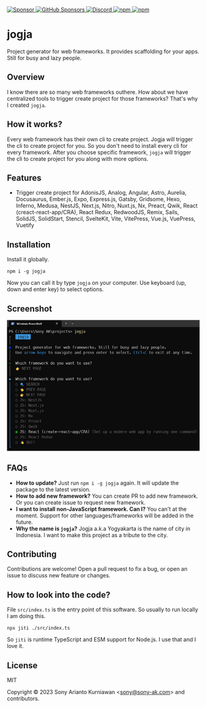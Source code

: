 <a href="https://paypal.me/sonyarianto" target="_blank">
 <img alt="Sponsor" src="https://img.shields.io/badge/donate-Paypal-fd8200.svg" />
</a>
<a href="https://github.com/sponsors/sonyarianto" target="_blank">
  <img alt="GitHub Sponsors" src="https://img.shields.io/github/sponsors/sonyarianto">
</a>
<a href="https://discord.com/channels/1083266930896535562/1091698747907518554" target="_blank">
  <img alt="Discord" src="https://img.shields.io/discord/1083266930896535562">
</a>
<a href="https://www.npmjs.com/package/jogja" target="_blank">
 <img alt="npm" src="https://img.shields.io/npm/dt/jogja">
</a>
<a href="https://www.npmjs.com/package/jogja" target="_blank">
 <img alt="npm" src="https://img.shields.io/npm/v/jogja">
</a>

# jogja

Project generator for web frameworks. It provides scaffolding for your apps. Still for busy and lazy people.

## Overview

I know there are so many web frameworks outhere. How about we have centralized tools to trigger create project for those frameworks? That's why I created `jogja`.

## How it works?

Every web framework has their own cli to create project. Jogja will trigger the cli to create project for you. So you don't need to install every cli for every framework. After you choose specific framework, `jogja` will trigger the cli to create project for you along with more options.

## Features

- Trigger create project for AdonisJS, Analog, Angular, Astro, Aurelia, Docusaurus, Ember.js, Expo, Express.js, Gatsby, Gridsome, Hexo, Inferno, Medusa, NestJS, Next.js, Nitro, Nuxt.js, Nx, Preact, Qwik, React (creact-react-app/CRA), React Redux, RedwoodJS, Remix, Sails, SolidJS, SolidStart, Stencil, SvelteKit, Vite, VitePress, Vue.js, VuePress, Vuetify

## Installation

Install it globally.

```
npm i -g jogja
```

Now you can call it by type `jogja` on your computer. Use keyboard (up, down and enter key) to select options.

## Screenshot

![Jogja](https://github.com/sonyarianto/jogja/blob/main/jogja-0.2.7.jpg?raw=true)

## FAQs

- **How to update?** Just run `npm i -g jogja` again. It will update the package to the latest version.
- **How to add new framework?** You can create PR to add new framework. Or you can create issue to request new framework.
- **I want to install non-JavaScript framework. Can I?** You can't at the moment. Support for other languages/frameworks will be added in the future.
- **Why the name is `jogja`?** Jogja a.k.a Yogyakarta is the name of city in Indonesia. I want to make this project as a tribute to the city.

## Contributing

Contributions are welcome! Open a pull request to fix a bug, or open an issue to discuss new feature or changes.

## How to look into the code?

File `src/index.ts` is the entry point of this software. So usually to run locally I am doing this.

```
npx jiti ./src/index.ts
```

So `jiti` is runtime TypeScript and ESM support for Node.js. I use that and I love it.

## License

MIT

Copyright &copy; 2023 Sony Arianto Kurniawan <<sony@sony-ak.com>> and contributors.
